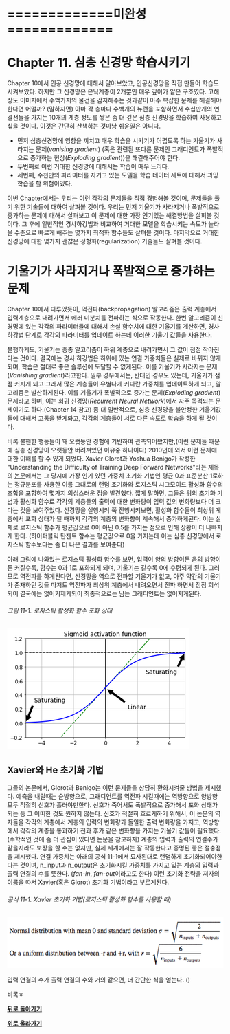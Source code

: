 =============**미완성**=============
======


Chapter 11. 심층 신경망 학습시키기
=========

Chapter 10에서 인공 신경망에 대해서 알아보았고, 인공신경망을 직접 만들어 학습도 시켜보았다. 하지만 그 신경망은 은닉계층이 2개뿐인 매우 깊이가 얕은 구조였다. 고해상도 이미지에서 수백가지의 물건을 감지해주는 것과같이 아주 복잡한 문제를 해결해야한다면 어떨까? (말하자면) 아마 각 층마다 수백개의 뉴런을 포함하면서 수십만개의 연결선들을 가지는 10개의 계층 정도를 쌓은 좀 더 깊은 심층 신경망을 학습하여 사용하고 싶을 것이다. 이것은 간단히 산책하는 것마냥 쉬운일은 아니다.
* 먼저 심층신경망에 영향을 끼치고 매우 학습을 시키기가 어렵도록 하는 기울기가 사라지는 문제(*vanising gradient*) (혹은 관련된 또다른 문제인 그래디언트가 폭발적으로 증가하는 현상(*Exploding gradient*))을 해결해주어야 한다.
* 두번째로 이런 거대한 신경망에 대해서는 학습이 매우 느리다.
* 세번째, 수천만의 파라미터를 자기고 있는 모델을 학습 데이터 세트에 대해서 과잉학습을 할 위험이있다.

이번 Chapter에서는 우리는 이런 각각의 문제들을 직접 경험해볼 것이며, 문제들을 풀기 위한 기술들에 대하여 살펴볼 것이다. 우리는 먼저 기울기가 사라지거나 폭발적으로 증가하는 문제에 대해서 살펴보고 이 문제에 대한 가장 인기있는 해결방법을 살펴볼 것이다. 그 후에 일반적인 경사하강법과 비교하여 거대한 모델을 학습시키는 속도가 놀라울 수준으로 빠르게 해주는 몇가지 최적화 함수들도 살펴볼 것이다. 마지막으로 거대한 신경망에 대한 몇가지 괜찮은 정형화(regularization) 기술들도 살펴볼 것이다.

# 기울기가 사라지거나 폭발적으로 증가하는 문제
Chapter 10에서 다루었듯이, 역전파(backpropagation) 알고리즘은 출력 계층에서 입력계층으로 내려가면서 에러 미분치를 전파하는 식으로 작동한다. 한번 알고리즘이 신경명에 있는 각각의 파라미터들에 대해서 손실 함수치에 대한 기울기를 계산하면, 경사 하강법 단계로 각각의 파라미터를 업데이트 하는데 이러한 기울기 값들을 사용한다. 

불행하게도, 기울기는 종종 알고리즘이 하위 계층으로 내려가면서 그 값이 점점 작아진다는 것이다. 결국에는 경사 하강법은 하위에 있는 연결 가중치들은 실제로 바뀌지 않게되며, 학습은 절대로 좋은 솔루션에 도달할 수 없게된다. 이를 기울기가 사라지는 문제(*Vanishing gradient*)라고한다. 일부 경우에서는, 반대인 경우도 있는데, 기울기가 점점 커지게 되고 그래서 많은 계층들이 유별나게 커다란 가중치를 업데이트하게 되고, 알고리즘은 발산하게된다. 이를 기울기가 폭발적으로 증가는 문제(*Exploding gradient*)문제라고 하며, 이는 회귀 신경망(*Recurrent Neural Network*)에서 자주 목격되는 문제이기도 하다.(Chapter 14 참고) 좀 더 일반적으로, 심층 신경망을 불안정한 기울기값들에 대해서 고통을 받게돠고, 각각의 계층들이 서로 다른 속도로 학습을 하게 될 것이다.

비록 불핸한 행동들이 꽤 오랫동안 경험에 기반하여 관측되어왔지만,(이런 문제들 때문에 심층 신경망이 오랫동안 버려져있던 이유중 하나이다) 2010년에 와서 이런 문제에 대한 이해를 할 수 있게 되었다. Xavier Glorot과 Yoshua Benigo가 작성한 "Understanding the Difficulty of Training Deep Forward Networks"라는 제목의 [논문](https://goo.gl/1rhAef)에서는 그 당시에 가장 인기 있던 가중치 초기화 기법인 평균 0과 표준분산 1로하는 정규분포를 사용한 이름 그대로의 랜덤 초기화와 로지스틱 시그모이드 활성화 함수의 조합을 포함하여 몇가지 의심스러운 점을 발견했다. 짧게 말하면, 그들은 위의 초기화 기법과 활성화 함수로 각각의 계층들의 출력에 대한 변화량이 입력 값의 변화량보다 더 크다는 것을 보여주었다. 신경망을 실행시켜 쭉 진행시켜보면, 활성화 함수들이 최상위 계층에서 포화 상태가 될 때까지 각각의 계층의 변화향이 계속해서 증가하게된다. 이는 실제로 로지스틱 함수가 평균값으로 0이 아닌 0.5를 가지는 점으로 인해 상황이 더 나빠지게 한다. (하이퍼블릭 탄젠트 함수는 평균값으로 0을 가지는데 이는 심층 신경망에서 로지스틱 함수보다는 좀 더 나은 결과를 보여준다)

아래 그림에 나와있는 로지스틱 활성화 함수를 보면, 입력이 양의 방향이든 음의 방향이든 커질수록, 함수는 0과 1로 포화되게 되며, 기울기는 갈수록 0에 수렴되게 된다. 그러므로 역전파를 하게된다면, 신경망을 역으로 전파할 기울기가 없고, 아주 약간의 기울기가 존재하던 것들 마저도 역전파가 최상위 계층에서 내려오면서 전파 하면서 점점 희석되어 결국에는 없어기제게되어 최종적으로는 남는 그래디언트는 없어지게된다. 
###### 그림 11-1. 로지스틱 활성화 함수 포화 상태
![](../Book_images/11/11-1.png)

## Xavier와 He 초기화 기법
그들의 논문에서, Glorot과 Benigo는 이런 문제들을 상당히 환화시켜줄 방법을 제시했다. 예측을 내릴때는 순방향으로, 그래디언트를 역전파 시킬때에는 역방향으로 양방향 모두 적절히 신호가 흘러야만한다. 신호가 죽어서도 폭발적으로 증가해서 포화 상태가 되는 등 그 어떠한 것도 원하지 않는다. 신호가 적절히 흐르게하기 위해서, 이 논문의 역자들을 각각의 계층에서 계층의 입력의 변화량과 돌일한 출력 변화량을 가지고, 역방향에서 각각의 계층을 통과하기 전과 후가 같은 변화향을 가지는 기울기 값들이 필요했다. (수학적인 것에 좀 더 관심이 있다면 논문을 참고하자) 계층의 입력과 출력의 연결수가 같을지라도 보장을 할 수는 없지만, 실제 세계에서는 잘 작동한다고 증명된 좋은 절충점을 제시했다. 연결 가중치는 아래의 공식 11-1에서 묘사된대로 랜덤하게 초기화되어야한다는 것이며, n_input과 n_output은 초기화시킬 가중치를 가지고 있는 계층의 입력과 출력 연결의 수를 뜻한다. (*fan-in*, *fan-out*이라고도 한다) 이런 초기화 전략을 저자의 이름을 따서 Xavier(혹은 Glorot) 초기화 기법이라고 부르게된다.
###### 공식 11-1. Xavier 초기화 기법(로지스틱 활성화 함수를 사용할 때)
![](../Book_images/11/Eq11-1.png)

입력 연결의 수가 출력 연결의 수와 거의 같으면, 더 간단한 식을 얻는다. ()






비록ㅎ

**[뒤로 돌아가기](../index.md)**

**[위로 올라가기]()**
